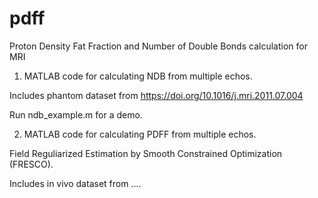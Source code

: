 # pdff
Proton Density Fat Fraction and Number of Double Bonds calculation for MRI

1. MATLAB code for calculating NDB from multiple echos.

Includes phantom dataset from https://doi.org/10.1016/j.mri.2011.07.004

Run ndb_example.m for a demo.


2. MATLAB code for calculating PDFF from multiple echos.

Field Reguliarized Estimation by Smooth Constrained Optimization (FRESCO).

Includes in vivo dataset from ....

